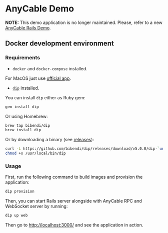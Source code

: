# AnyCable Demo

**NOTE:** This demo application is no longer maintained. Please, refer to a new [AnyCable Rails Demo](https://github.com/anycable/anycable_rails_demo).

## Docker development environment

### Requirements

- `docker` and `docker-compose` installed.

For MacOS just use [official app](https://docs.docker.com/engine/installation/mac/).

- [`dip`](https://github.com/bibendi/dip) installed.

You can install `dip` either as Ruby gem:

```sh
gem install dip
```

Or using Homebrew:

```sh
brew tap bibendi/dip
brew install dip
```

Or by downloading a binary (see [releases](https://github.com/bibendi/dip/releases)):

```sh
curl -L https://github.com/bibendi/dip/releases/download/v5.0.0/dip-`uname -s`-`uname -m` > /usr/local/bin/dip
chmod +x /usr/local/bin/dip
```

### Usage

First, run the following command to build images and provision the application:

```sh
dip provision
```

Then, you can start Rails server alongside with AnyCable RPC and WebSocket server by running:

```sh
dip up web
```

Then go to [http://localhost:3000/](http://localhost:3000/) and see the application in action.
